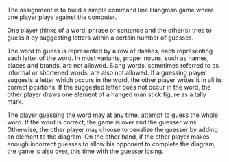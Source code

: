 The assignment is to build a simple command line Hangman game where one player plays against the computer. 

One player thinks of a word, phrase or sentence and the other(s) tries to guess it by suggesting letters within a certain number of guesses.

The word to guess is represented by a row of dashes, each representing each letter of the word. In most variants, proper nouns, such as names, places and brands, are not allowed. Slang words, sometimes referred to as informal or shortened words, are also not allowed. If a guessing player suggests a letter which occurs in the word, the other player writes it in all its correct positions. If the suggested letter does not occur in the word, the other player draws one element of a hanged man stick figure as a tally mark. 

The player guessing the word may at any time, attempt to guess the whole word. If the word is correct, the game  is over and the guesser wins. Otherwise, the other player may choose to penalize the guesser by adding an element to the diagram. On the other hand, if the other player makes enough incorrect guesses to allow his opponent to complete the diagram, the game is also over, this time with the guesser losing. 